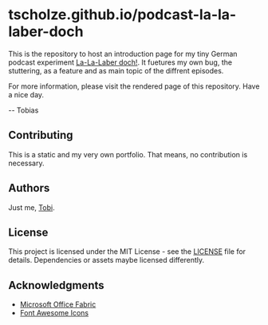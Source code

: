 tscholze.github.io/podcast-la-la-laber-doch
======

This is the repository to host an introduction page for my tiny German podcast experiment [La-La-Laber doch!](https://tscholze.github.io/podcast-la-la-laber-doch). It fuetures my own bug, the stuttering, as a feature and as main topic of the diffrent episodes.

For more information, please visit the rendered page of this repository.
Have a nice day.

-- Tobias


## Contributing
This is a static and my very own portfolio. That means, no contribution is necessary.

## Authors
Just me, [Tobi]([https://tscholze.github.io).

## License
This project is licensed under the MIT License - see the [LICENSE](LICENSE) file for details.
Dependencies or assets maybe licensed differently.

## Acknowledgments
- [Microsoft Office Fabric](https://developer.microsoft.com/en-us/fabric)
- [Font Awesome Icons](http://fontawesome.io)
